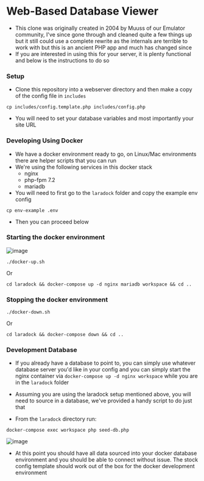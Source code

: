 # Web-Based Database Viewer

* This clone was originally created in 2004 by Muuss of our Emulator community, I've since gone through and cleaned quite a few things up but it still could use a complete rewrite as the internals are terrible to work with but this is an ancient PHP app and much has changed since
* If you are interested in using this for your server, it is plenty functional and below is the instructions to do so

### Setup

* Clone this repository into a webserver directory and then make a copy of the config file in `includes`

```cp includes/config.template.php includes/config.php```

* You will need to set your database variables and most importantly your site URL

### Developing Using Docker

* We have a docker environment ready to go, on Linux/Mac environments there are helper scripts that you can run
* We're using the following services in this docker stack
  * nginx
  * php-fpm 7.2
  * mariadb
* You will need to first go to the `laradock` folder and copy the example env config 

```cp env-example .env```

* Then you can proceed below

### Starting the docker environment

![image](https://user-images.githubusercontent.com/3319450/41198122-8d575772-6c37-11e8-849c-492051b12ab9.png)

```./docker-up.sh```

Or

```cd laradock && docker-compose up -d nginx mariadb workspace && cd ..```

### Stopping the docker environment

```./docker-down.sh```

Or

```cd laradock && docker-compose down && cd ..```

### Development Database 

* If you already have a database to point to, you can simply use whatever database server you'd like in your config and you 
can simply start the nginx container via `docker-compose up -d nginx workspace` while you are in the `laradock` folder

* Assuming you are using the laradock setup mentioned above, you will need to source in a database, we've provided a handy
script to do just that

* From the `laradock` directory run:

```docker-compose exec workspace php seed-db.php```

![image](https://user-images.githubusercontent.com/3319450/41198130-cdcc9f92-6c37-11e8-8051-40d73741fda0.png)

* At this point you should have all data sourced into your docker database environment and you should be able to connect without issue. The stock config template should work out of the box for the docker development environment
